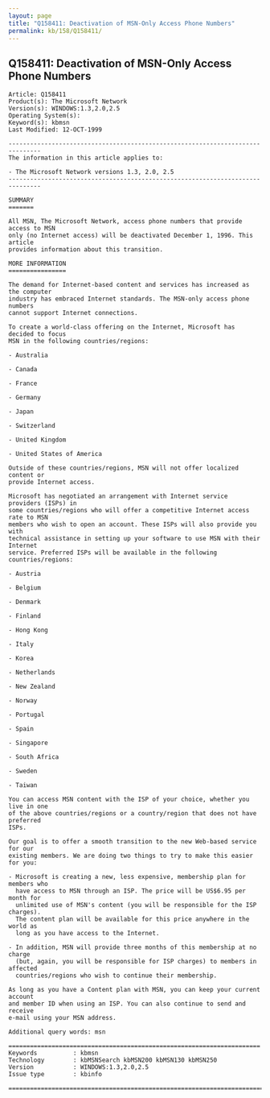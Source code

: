 ```yaml
---
layout: page
title: "Q158411: Deactivation of MSN-Only Access Phone Numbers"
permalink: kb/158/Q158411/
---
```


## Q158411: Deactivation of MSN-Only Access Phone Numbers

	Article: Q158411
	Product(s): The Microsoft Network
	Version(s): WINDOWS:1.3,2.0,2.5
	Operating System(s): 
	Keyword(s): kbmsn
	Last Modified: 12-OCT-1999
	
	-------------------------------------------------------------------------------
	The information in this article applies to:
	
	- The Microsoft Network versions 1.3, 2.0, 2.5 
	-------------------------------------------------------------------------------
	
	SUMMARY
	=======
	
	All MSN, The Microsoft Network, access phone numbers that provide access to MSN
	only (no Internet access) will be deactivated December 1, 1996. This article
	provides information about this transition.
	
	MORE INFORMATION
	================
	
	The demand for Internet-based content and services has increased as the computer
	industry has embraced Internet standards. The MSN-only access phone numbers
	cannot support Internet connections.
	
	To create a world-class offering on the Internet, Microsoft has decided to focus
	MSN in the following countries/regions:
	
	- Australia
	
	- Canada
	
	- France
	
	- Germany
	
	- Japan
	
	- Switzerland
	
	- United Kingdom
	
	- United States of America
	
	Outside of these countries/regions, MSN will not offer localized content or
	provide Internet access.
	
	Microsoft has negotiated an arrangement with Internet service providers (ISPs) in
	some countries/regions who will offer a competitive Internet access rate to MSN
	members who wish to open an account. These ISPs will also provide you with
	technical assistance in setting up your software to use MSN with their Internet
	service. Preferred ISPs will be available in the following countries/regions:
	
	- Austria
	
	- Belgium
	
	- Denmark
	
	- Finland
	
	- Hong Kong
	
	- Italy
	
	- Korea
	
	- Netherlands
	
	- New Zealand
	
	- Norway
	
	- Portugal
	
	- Spain
	
	- Singapore
	
	- South Africa
	
	- Sweden
	
	- Taiwan
	
	You can access MSN content with the ISP of your choice, whether you live in one
	of the above countries/regions or a country/region that does not have preferred
	ISPs.
	
	Our goal is to offer a smooth transition to the new Web-based service for our
	existing members. We are doing two things to try to make this easier for you:
	
	- Microsoft is creating a new, less expensive, membership plan for members who
	  have access to MSN through an ISP. The price will be US$6.95 per month for
	  unlimited use of MSN's content (you will be responsible for the ISP charges).
	  The content plan will be available for this price anywhere in the world as
	  long as you have access to the Internet.
	
	- In addition, MSN will provide three months of this membership at no charge
	  (but, again, you will be responsible for ISP charges) to members in affected
	  countries/regions who wish to continue their membership.
	
	As long as you have a Content plan with MSN, you can keep your current account
	and member ID when using an ISP. You can also continue to send and receive
	e-mail using your MSN address.
	
	Additional query words: msn
	
	======================================================================
	Keywords          : kbmsn 
	Technology        : kbMSNSearch kbMSN200 kbMSN130 kbMSN250
	Version           : WINDOWS:1.3,2.0,2.5
	Issue type        : kbinfo
	
	=============================================================================
	
